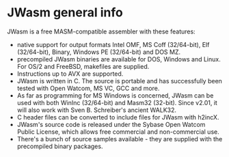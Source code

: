 # JWasm general info

JWasm is a free MASM-compatible assembler with these features:

- native support for output formats Intel OMF, MS Coff (32/64-bit), Elf (32/64-bit), Binary, Windows PE (32/64-bit) and DOS MZ.
- precompiled JWasm binaries are available for DOS, Windows and Linux. For OS/2 and FreeBSD, makefiles are supplied.
- Instructions up to AVX are supported.
- JWasm is written in C. The source is portable and has successfully been tested with Open Watcom, MS VC, GCC and more.
- As far as programming for MS Windows is concerned, JWasm can be used with both WinInc (32/64-bit) and Masm32 (32-bit). Since v2.01, it will also work with Sven B. Schreiber's ancient WALK32.
- C header files can be converted to include files for JWasm with h2incX.
- JWasm's source code is released under the Sybase Open Watcom Public License, which allows free commercial and non-commercial use.
- There's a bunch of source samples available - they are supplied with the precompiled binary packages.
